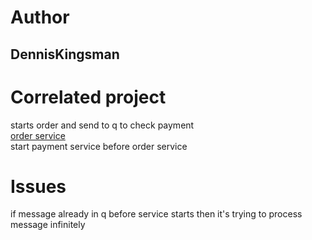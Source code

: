 # Author
## DennisKingsman
# Correlated project
starts order and send to q to check payment  
[order service](https://github.com/DennisKingsman/ibmMqListenerCorrelationSpringBoot)  
start payment service before order service 
# Issues
if message already in q before service starts then it's trying to process message infinitely
